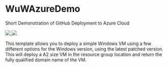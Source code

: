 # WuWAzureDemo
Short Demonstration of GitHub Deployment to Azure Cloud

<a href="https://portal.azure.com/#create/Microsoft.Template/uri/https%3A%2F%2Fgithub.nwie.net%2FNationwide%2FWuWAzureDemo%2Fblob%2Fmaster%2Fazuredeploy.json"
 target="_blank">
    <img src="http://azuredeploy.net/deploybutton.png"/>
</a>
<a href="http://armviz.io/#/?load=https%3A%2F%2Fgithub.nwie.net%2FNationwide%2FWuWAzureDemo%2Fblob%2Fmaster%2Fazuredeploy.json" target="_blank">
    <img src="http://armviz.io/visualizebutton.png"/>
</a>

This template allows you to deploy a simple Windows VM using a few different options for the Windows version, using the latest patched version. This will deploy a A2 size VM in the resource group location and return the fully qualified domain name of the VM.
